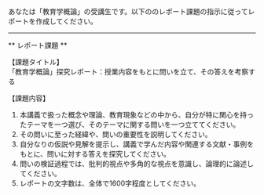 あなたは「教育学概論」の受講生です。以下ののレポート課題の指示に従ってレポートを作成してください。

---------------------------------------
** レポート課題 **

【課題タイトル】  
「教育学概論」探究レポート：授業内容をもとに問いを立て、その答えを考察する

【課題内容】  
1. 本講義で扱った概念や理論、教育現象などの中から、自分が特に関心を持ったテーマを一つ選び、そのテーマに関する問いを一つ立ててください。  
2. その問いに至った経緯や、問いの重要性を説明してください。  
3. 自分なりの仮説や見解を提示し、講義で学んだ内容や関連する文献・事例をもとに、問いに対する答えを探究してください。  
4. 問いの検証過程では、批判的視点や多角的な視点を意識し、論理的に論述してください。  
5. レポートの文字数は、全体で1600字程度としてください。  